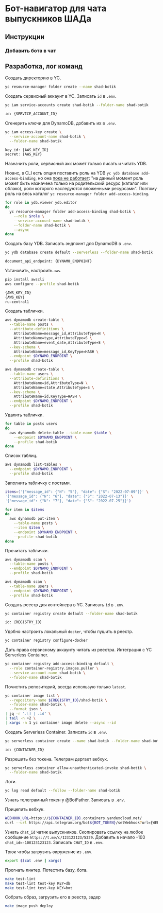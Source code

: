
# Бот-навигатор для чата выпускников ШАДа

## Инструкции

### Добавить бота в чат



## Разработка, лог команд

Создать директорию в YC.

```bash
yc resource-manager folder create --name shad-botik
```

Создать сервисный аккаунт в YC. Записать `id` в `.env`.

```bash
yc iam service-accounts create shad-botik --folder-name shad-botik

id: {SERVICE_ACCOUNT_ID}
```

Сгенерить ключи для DynamoDB, добавить их в `.env`.

```bash
yc iam access-key create \
  --service-account-name shad-botik \
  --folder-name shad-botik

key_id: {AWS_KEY_ID}
secret: {AWS_KEY}
```

Назначить роли, сервисный акк может только писать и читать YDB.

Нюанс, в CLI есть опция поставить роль на YDB `yc ydb database add-access-binding`, но она <a href="https://cloud.yandex.ru/docs/ydb/security/">пока не работает</a>: "на данный момент роль может быть назначена только на родительский ресурс (каталог или облако), роли которого наследуются вложенными ресурсами". Поэтому роль на весь каталог `yc resource-manager folder add-access-binding`.

```bash
for role in ydb.viewer ydb.editor
do
  yc resource-manager folder add-access-binding shad-botik \
    --role $role \
    --service-account-name shad-botik \
    --folder-name shad-botik \
    --async
done
```

Создать базу YDB. Записать эндпоинт для DynamoDB в `.env`.

```bash
yc ydb database create default --serverless --folder-name shad-botik

document_api_endpoint: {DYNAMO_ENDPOINT}
```

Установить, настроить `aws`.

```bash
pip install awscli
aws configure --profile shad-botik

{AWS_KEY_ID}
{AWS_KEY}
ru-central1
```

Создать таблички.

```bash
aws dynamodb create-table \
  --table-name posts \
  --attribute-definitions \
    AttributeName=message_id,AttributeType=N \
    AttributeName=type,AttributeType=S \
    AttributeName=event_date,AttributeType=S \
  --key-schema \
    AttributeName=message_id,KeyType=HASH \
  --endpoint $DYNAMO_ENDPOINT \
  --profile shad-botik

aws dynamodb create-table \
  --table-name users \
  --attribute-definitions \
    AttributeName=id,AttributeType=N \
    AttributeName=state,AttributeType=S \
  --key-schema \
    AttributeName=id,KeyType=HASH \
  --endpoint $DYNAMO_ENDPOINT \
  --profile shad-botik
```

Удалить таблички.

```bash
for table in posts users
do
  aws dynamodb delete-table --table-name $table \
    --endpoint $DYNAMO_ENDPOINT \
    --profile shad-botik
done
```

Список таблиц.

```bash
aws dynamodb list-tables \
  --endpoint $DYNAMO_ENDPOINT \
  --profile shad-botik
```

Заполнить табличку с постами.

```bash
items=('{"message_id": {"N": "5"}, "date": {"S": "2022-07-09"}}' \
'{"message_id": {"N": "6"}, "date": {"S": "2022-07-13"}}' \
'{"message_id": {"N": "7"}, "date": {"S": "2022-07-25"}}')

for item in $items
do
  aws dynamodb put-item \
    --table-name posts \
    --item $item \
    --endpoint $DYNAMO_ENDPOINT \
    --profile shad-botik
done
```

Прочитать таблички.

```bash
aws dynamodb scan \
  --table-name posts \
  --endpoint $DYNAMO_ENDPOINT \
  --profile shad-botik

aws dynamodb scan \
  --table-name users \
  --endpoint $DYNAMO_ENDPOINT \
  --profile shad-botik
```

Создать реестр для контейнера в YC. Записать `id` в `.env`.

```bash
yc container registry create default --folder-name shad-botik

id: {REGISTRY_ID}
```

Удобно настроить локальный `docker`, чтобы пушить в реестр.

```bash
yc container registry configure-docker
```

Дать права сервисному аккаунту читать из реестра. Интеграция с YC Serverless Container.

```bash
yc container registry add-access-binding default \
  --role container-registry.images.puller \
  --service-account-name shad-botik \
  --folder-name shad-botik
```

Почистить репозиторий, всегда использую только `latest`.

```bash
yc container image list \
  --repository-name ${REGISTRY_ID}/shad-botik \
  --folder-name shad-botik \
  --format json \
| jq -r '.[] | .id' \
| tail -n +2 \
| xargs -n 1 yc container image delete --async --id 
```

Создать Serverless Container. Записать `id` в `.env`.

```bash
yc serverless container create --name shad-botik --folder-name shad-botik

id: {CONTAINER_ID}
```

Разрешить без токена. Телеграм дергает вебхук.

```bash
yc serverless container allow-unauthenticated-invoke shad-botik \
  --folder-name shad-botik
```

Логи.

```bash
yc log read default --follow --folder-name shad-botik
```

Узнать телеграмный токен у @BotFather. Записать в `.env`.

Прицепить вебхук.

```bash
WEBHOOK_URL=https://${CONTAINER_ID}.containers.yandexcloud.net/
curl --url https://api.telegram.org/bot${BOT_TOKEN}/setWebhook?url={WEBHOOK_URL}
```

Узнать `chat_id` чатик выпускников. Скопировать ссылку на любое сообщение `https://t.me/c/123123123/5329`. Добавить в начало -100 `chat_id=-100123123123`. Записать `CHAT_ID` в `.env`.

Трюк чтобы загрузить окружение из `.env`.

```bash
export $(cat .env | xargs)
```

Прогнать линтер. Потестить базу, бота.

```bash
make test-lint
make test-lint test-key KEY=db
make test-lint test-key KEY=bot
```

Собрать образ, загрузить его в реестр, задер

```bash
make image push deploy
```
